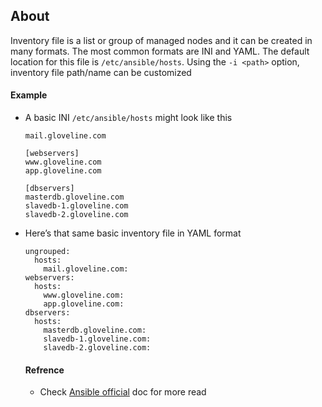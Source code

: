 ## About
Inventory file is a list or group of managed nodes and it can be created in many formats. The most common formats are INI and YAML. The default location for this file is `/etc/ansible/hosts`. Using the `-i <path>` option, inventory file path/name can be customized 

#### Example
- A basic INI `/etc/ansible/hosts` might look like this
  ```
  mail.gloveline.com

  [webservers]
  www.gloveline.com
  app.gloveline.com

  [dbservers]
  masterdb.gloveline.com
  slavedb-1.gloveline.com
  slavedb-2.gloveline.com
  ```
  
- Here’s that same basic inventory file in YAML format
  ```
  ungrouped:
    hosts:
      mail.gloveline.com:
  webservers:
    hosts:
      www.gloveline.com:
      app.gloveline.com:
  dbservers:
    hosts:
      masterdb.gloveline.com:
      slavedb-1.gloveline.com:
      slavedb-2.gloveline.com:
  ```

  #### Refrence
  - Check [Ansible official](https://docs.ansible.com/ansible/latest/inventory_guide/intro_inventory.html#inventory-basics-formats-hosts-and-groups) doc for more read
